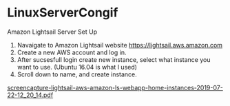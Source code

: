 # LinuxServerCongif
Amazon Lightsail Server Set Up

1. Navaigate to Amazon Lightsail website https://lightsail.aws.amazon.com
2. Create a new AWS account and log in.
3. After sucsesfull login create new instance, select what instance you want to use. (Ubuntu 16.04 is what I used)
4. Scroll down to name, and create instance.

[screencapture-lightsail-aws-amazon-ls-webapp-home-instances-2019-07-22-12_20_14.pdf](https://github.com/johannsteyn/LinuxServerCongif/files/3418566/screencapture-lightsail-aws-amazon-ls-webapp-home-instances-2019-07-22-12_20_14.pdf)

